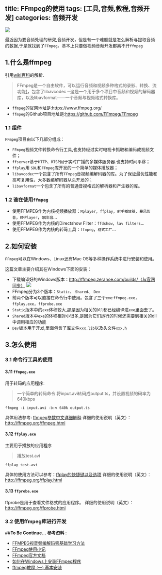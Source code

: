 ﻿title: FFmpeg的使用
tags: [工具,音频,教程,音频开发]
categories:  音频开发
---

![](http://printf.qiniudn.com/20140616102021781.png)

最近因为要音频处理的研究,音频开发，但是有一个难题就是怎么解析与提取音频的数据,于是就找到了`FFmpeg`。基本上只要做视频音频开发都离不开`ffmpeg`

<!-- more -->

## 1.什么是ffmpeg
引用[wiki百科](http://zh.wikipedia.org/wiki/FFmpeg)的解析.
> FFmpeg是一个自由软件，可以运行音频和视频多种格式的录影、转换、流功能[1]，包含了libavcodec ─这是一个用于多个项目中音频和视频的解码器库，以及libavformat——一个音频与视频格式转换库。



- `ffmpeg`的官网地址是:https://www.ffmpeg.org/
- `ffmpeg`的Github项目地址是:https://github.com/FFmpeg/FFmpeg
### 1.1 组件
`FFmpeg`项目由以下几部分组成：

- `FFmpeg`视频文件转换命令行工具,也支持经过实时电视卡抓取和编码成视频文件；
- `ffserver`基于`HTTP`、`RTSP`用于实时广播的多媒体服务器.也支持时间平移；
- `ffplay`用 `SDL`和`FFmpeg`库开发的一个简单的媒体播放器；
- `libavcodec`一个包含了所有`FFmpeg`音视频编解码器的库。为了保证最优性能和高可复用性，大多数编解码器从头开发的；
- `libavformat`一个包含了所有的普通音视格式的解析器和产生器的库。
### 1.2 谁在使用`ffmpeg`
- 使用FFMPEG作为内核视频播放器：`Mplayer`，`ffplay`，`射手播放器`，`暴风影音`，`KMPlayer`，`QQ影音`...
- 使用FFMPEG作为内核的Directshow Filter：`ffdshow`，`lav filters`...
- 使用FFMPEG作为内核的转码工具：`ffmpeg`，`格式工厂`...
## 2.如何安装
`FFmpeg`可以在Windows、Linux还有Mac OS等多种操作系统中进行安装和使用。

这篇文章主要介绍其在Windows下面的安装：

- 下载编译好的Windows版本：http://ffmpeg.zeranoe.com/builds/（与官网同步）
![](http://printf.qiniudn.com/20140730113852.png)
- FFmpeg分为3个版本：`Static`、  `Shared`、 `Dev`
- 前两个版本可以直接在命令行中使用。包含了三个`exe`:`ffmpeg.exe`，`ffplay.exe`，`ffprobe.exe`
- `Static`版本中的`exe`体积较大,那是因为相关的`Dll`都已经编译进`exe`里面去了。
- `Shared`版本中`exe`的体积相对小很多,是因为它们运行的时候还需要到相关的dll中调用相应的功能
- `Dev`版本用于开发,里面包含了库文件`xxx.lib`以及头文件`xxx.h`
 
## 3.怎么使用
### 3.1 命令行工具的使用
#### 3.11 `ffmpeg.exe`
用于转码的应用程序:
> 一个简单的转码命令 将input.avi转码成output.ts，并设置视频的码率为640kbps
``` 
ffmpeg -i input.avi -b:v 640k output.ts  
```
具体用法参考:   [ffmpeg参数中文详细解释](http://blog.csdn.net/leixiaohua1020/article/details/12751349)
详细的使用说明（英文）：http://ffmpeg.org/ffmpeg.html
  
  
  
#### 3.12 `ffplay.exe`
主要用于播放的应用程序
> 播放test.avi

```
ffplay test.avi  

```

具体的使用方法可以参考：[ffplay的快捷键以及选项](http://blog.csdn.net/leixiaohua1020/article/details/15186441)
详细的使用说明（英文）：http://ffmpeg.org/ffplay.html


#### 3.13 `ffprobe.exe`
ffprobe是用于查看文件格式的应用程序。
详细的使用说明（英文）：http://ffmpeg.org/ffprobe.html
### 3.2 使用ffmpeg库进行开发

##**To Be Continue...**
**参考资料** :

-  [FFMPEG视音频编解码零基础学习方法](http://blog.csdn.net/leixiaohua1020/article/details/15811977)
-  [FFmpeg使用小记](http://yuanhuan.blog.51cto.com/3367116/1246370)
-  [FFmpeg官方文档](http://ffmpeg.org/documentation.html)
-  [如何在Windows上安装FFmpeg程序](http://zh.wikihow.com/%E5%9C%A8Windows%E4%B8%8A%E5%AE%89%E8%A3%85FFmpeg%E7%A8%8B%E5%BA%8F)
-  [ffmpeg教程 (一) 基本安装](http://alleni123.iteye.com/blog/2028433)

[1]:http://ffmpeg.org/ffmpeg.html


